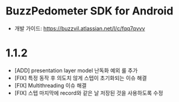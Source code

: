 # BuzzPedometer SDK for Android

* 개발 가이드: https://buzzvil.atlassian.net/l/c/fqq7qvvv

# 1.1.2
* [ADD] presentation layer model 난독화 예외 룰 추가
* [FIX] 특정 동작 후 의도치 않게 스텝이 초기화되는 이슈 해결
* [FIX] Multithreading 이슈 해결
* [FIX] 스텝 마지막에 record와 같은 날 저장된 것을 사용하도록 수정